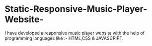 # Static-Responsive-Music-Player-Website-
I have developed a responsive music player website with the help of  programming languages like :- HTML,CSS &amp; JAVASCRIPT.
